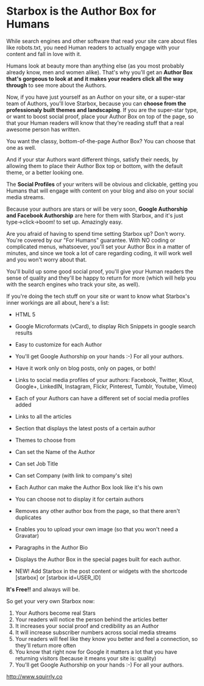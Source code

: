 Starbox is the Author Box for Humans
=======


While search engines and other software that read your site care about files like robots.txt, you need Human readers to actually engage with your content and fall in love with it.

Humans look at beauty more than anything else (as you most probably already know, men and women alike). That's why you'll get an <strong>Author Box that's gorgeous to look at and it makes your readers click all the way through</strong> to see more about the Authors.

Now, if you have just yourself as an Author on your site, or a super-star team of Authors, you'll love Starbox, because you can <strong>choose from the professionaly built themes and landscaping</strong>. If you are the super-star type, or want to boost social proof, place your Author Box on top of the page, so that your Human readers will know that they're reading stuff that a real awesome person has written.

You want the classy, bottom-of-the-page Author Box? You can choose that one as well.

And if your star Authors want different things, satisfy their needs, by allowing them to place their Author Box top or bottom, with the default theme, or a better looking one.

The <strong>Social Profiles</strong> of your writers will be obvious and clickable, getting you Humans that will engage with content on your blog and also on your social media streams.

Because your authors are stars or will be very soon, <strong>Google Authorship and Facebook Authorship</strong> are here for them with Starbox, and it's just type->click->boom! to set up. Amazingly easy.

Are you afraid of having to spend time setting Starbox up? Don't worry. You're covered by our "For Humans" guarantee. With NO coding or complicated menus, whatsoever, you'll set your Author Box in a matter of minutes, and since we took a lot of care regarding coding, it will work well and you won't worry about that.

You'll build up some good social proof, you'll give your Human readers the sense of quality and they'll be happy to return for more (which will help you with the search engines who track your site, as well).

If you're doing the tech stuff on your site or want to know what Starbox's inner workings are all about, here's a list:

* HTML 5
* Google Microformats (vCard), to display Rich Snippets in google search results
* Easy to customize for each Author
* You'll get Google Authorship on your hands :-) For all your authors.
* Have it work only on blog posts, only on pages, or both!
* Links to social media profiles of your authors: Facebook, Twitter, Klout, Google+, LinkedIN, Instagram, Flickr, Pinterest, Tumblr, Youtube, Vimeo)
* Each of your Authors can have a different set of social media profiles added
* Links to all the articles
* Section that displays the latest posts of a certain author
* Themes to choose from
* Can set the Name of the Author
* Can set Job Title
* Can set Company (with link to company's site)
* Each Author can make the Author Box look like it's his own
* You can choose not to display it for certain authors
* Removes any other author box from the page, so that there aren't duplicates
* Enables you to upload your own image (so that you won't need a Gravatar)
* Paragraphs in the Author Bio
* Displays the Author Box in the special pages built for each author.

* NEW! Add Starbox in the post content or widgets with the shortcode [starbox] or [starbox id=USER_ID]

**It's Free!!** and always will be.


So get your very own Starbox now:

1. Your Authors become real Stars
2. Your readers will notice the person behind the articles better
3. It increases your social proof and credibility as an Author
4. It will increase subscriber numbers across social media streams
5. Your readers will feel like they know you better and feel a connection, so they'll return more often
6. You know that right now for Google it matters a lot that you have returning visitors (because it means your site is: quality)
7. You'll get Google Authorship on your hands :-) For all your authors.

http://www.squirrly.co
